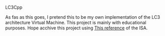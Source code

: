 LC3Cpp

As fas as this goes, I pretend this to be my own implementation of the LC3 architecture Virtual Machine.
This project is mainly with educational purposes.
Hope acchive this project using [This reference](https://justinmeiners.github.io/lc3-vm/supplies/lc3-isa.pdf) of the ISA.
